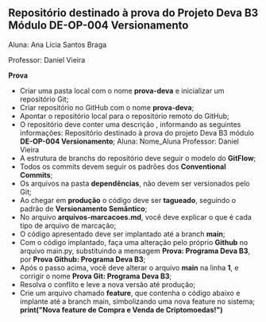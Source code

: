 ## Repositório destinado à prova do Projeto Deva B3 Módulo **DE-OP-004 Versionamento**

Aluna: Ana Lícia Santos Braga

Professor: Daniel Vieira


**Prova**

- Criar uma pasta local com o nome **prova-deva**  e inicializar um repositório Git;
- Criar repositório no GitHub com o nome **prova-deva**;
- Apontar o repositório local para o repositório remoto do GitHub;
- O repositório deve conter uma descrição , informando as seguintes informações:
	Repositório destinado à prova do projeto Deva B3 módulo **DE-OP-004 Versionamento**;
	Aluna: Nome_Aluna
	Professor: Daniel Vieira
- A estrutura de branchs do repositório deve seguir o modelo do **GitFlow**;
- Todos os commits devem seguir os padrões dos **Conventional Commits**;
- Os arquivos na pasta **dependências**, não devem ser versionados pelo Git;
- Ao chegar em **produção** o código deve ser **tagueado**, seguindo o padrão de **Versionamento Semântico**;
- No arquivo **arquivos-marcacoes.md**, você deve explicar o que é cada tipo de arquivo de marcação;
- O código apresentado deve ser implantado até a branch **main**;
- Com o código implantado, faça uma alteração pelo próprio **Github** no arquivo main.py, substituindo a mensagem **Prova: Programa Deva B3**, por **Prova Github: Programa Deva B3**;
- Após o passo acima, você deve alterar o arquivo **main** na linha **1**, e corrigir o nome **Prova Git: Programa Deva B3**;
- Resolva o conflito e leve a nova versão até produção;
- Crie um arquivo chamado **feature**, que contenha o código abaixo e implante até a branch main, simbolizando uma nova feature no sistema;
	**print("Nova feature de Compra e Venda de Criptomoedas!")**
